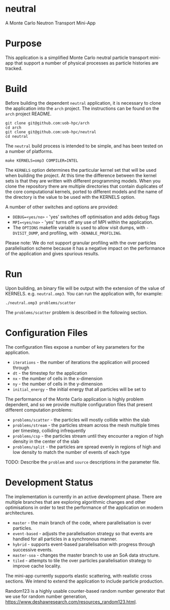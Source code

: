 # neutral
A Monte Carlo Neutron Transport Mini-App

# Purpose

This application is a simplified Monte Carlo neutral particle transport mini-app that support a number of physical processes as particle histories are tracked.

# Build

Before building the dependent `neutral` application, it is necessary to clone the application into the `arch` project. The instructions can be found on the `arch` project README.

```
git clone git@github.com:uob-hpc/arch
cd arch
git clone git@github.com:uob-hpc/neutral
cd neutral
```

The `neutral` build process is intended to be simple, and has been tested on a number of platforms.

```
make KERNELS=omp3 COMPILER=INTEL
```

The `KERNELS` option determines the particular kernel set that will be used when building the project. At this time the difference between the kernel sets is that they are written with different programming models. When you clone the repository there are multiple directories that contain duplicates of the core computational kernels, ported to different models and the name of the directory is the value to be used with the KERNELS option.

A number of other switches and options are provided:

- `DEBUG=<yes/no>` - 'yes' switches off optimisation and adds debug flags
- `MPI=<yes/no>` - 'yes' turns off any use of MPI within the application.
- The `OPTIONS` makefile variable is used to allow visit dumps, with `-DVISIT_DUMP`, and profiling, with `-DENABLE_PROFILING`.

Please note: We do not support granular profiling with the over particles parallelisation scheme because it has a negative impact on the performance of the application and gives spurious results.

# Run

Upon building, an binary file will be output with the extension of the value of KERNELS. e.g. `neutral.omp3`. You can run the application with, for example:

```
./neutral.omp3 problems/scatter
```

The `problems/scatter` problem is described in the following section.

# Configuration Files

The configuration files expose a number of key parameters for the application.

- `iterations` - the number of iterations the application will proceed through
- `dt` - the timestep for the application
- `nx` - the number of cells in the x-dimension
- `ny` - the number of cells in the y-dimension
- `initial_energy` - the initial energy that all particles will be set to

The performance of the Monte Carlo application is highly problem dependent, and so we provide multiple configuration files that present different computation problems:

- `problems/scatter` - the particles will mostly collide within the slab
- `problems/stream` - the particles stream across the mesh multiple times per timestep, colliding infrequently
- `problems/csp` - the particles stream until they encounter a region of high density in the center of the slab
- `problems/split` - the particles are spread evenly in regions of high and low density to match the number of events of each type

TODO: Describe the `problem` and `source` descriptions in the parameter file.

# Development Status

The implementation is currently in an active development phase. There are multiple branches that are exploring algorithmic changes and other optimisations in order to test the performance of the application on modern architectures.

- `master` - the main branch of the code, where parallelisation is over particles.
- `event-based` - adjusts the parallelisation strategy so that events are handled for all particles in a synchronous manner.
- `hybrid` - supports event-based parallelisation with progress through successive events.
- `master-soa` - changes the master branch to use an SoA data structure.
- `tiled` - attempts to tile the over particles parallelisation strategy to improve cache locality.

The mini-app currently supports elastic scattering, with realistic cross sections. We intend to extend the application to include particle production.

Random123 is a highly usable counter-based random number generator that we use for random number generation, https://www.deshawresearch.com/resources_random123.html.

